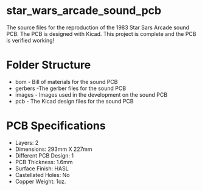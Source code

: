 # star_wars_arcade_sound_pcb
The source files for the reproduction of the 1983 Star Sars Arcade sound PCB. The PCB is designed with Kicad. This project is complete and the PCB is verified working!

# Folder Structure
* bom - Bill of materials for the sound PCB
* gerbers -The gerber files for the sound PCB
* images - Images used in the development on the sound PCB 
* pcb - The Kicad design files for the sound PCB

# PCB Specifications
* Layers: 2
* Dimensions: 293mm X 227mm
* Different PCB Design: 1
* PCB Thickness: 1.6mm
* Surface Finish: HASL
* Castellated Holes: No
* Copper Weight: 1oz.
